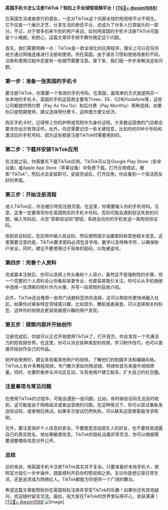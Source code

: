 **英国手机卡怎么注册TikTok？轻松上手全球短视频平台！[[TG💪+ @esim1088](https://t.me/s/esim1088)]**

在英国生活或者旅行的朋友，一定对TikTok这个风靡全球的短视频平台不陌生。它不仅是一个展示才艺、分享生活的绝佳平台，还成为了许多人日常娱乐的一部分。不过，对于很多初来乍到的用户来说，如何用英国的手机卡注册TikTok可能是个小难题。别担心，这篇文章将手把手教你搞定这个问题。

首先，我们需要明确一点：TikTok是一款全球化的应用程序，理论上可以在任何地方通过网络连接进行注册和使用。但在英国，由于语言习惯和使用场景的不同，注册和使用过程中还是有一些细节需要注意。接下来，我们就一步步来解决这些问题。

### 第一步：准备一张英国的手机卡

要注册TikTok，你需要一个有效的手机号码。在英国，最简单的方式就是购买一张本地的手机卡。英国的手机运营商主要有Three、EE、O2和Vodafone等，这些公司都提供预付费（Pay As You Go）和后付费（Pay Monthly）两种选择。如果你只是短期使用，建议选择预付费卡，这样既方便又经济。

购买手机卡时，记得带上你的护照或驾照作为身份证明。大多数运营商的门店都会要求你出示有效证件。此外，你还需要记住一些关键信息，比如你的SIM卡号码和激活后的手机号码，因为这些都是注册TikTok时需要用到的。

### 第二步：下载并安装TikTok应用

在注册之前，你需要先下载TikTok应用。TikTok可以在Google Play Store（安卓设备）或Apple App Store（苹果设备）中免费下载。打开应用商店，搜索“TikTok”，然后点击安装即可。安装完成后，打开应用，你会看到一个简洁而友好的界面。

### 第三步：开始注册流程

进入TikTok后，你会被引导到注册页面。在这里，你需要输入你的手机号码。注意，这里一定要填写你在英国购买的手机卡号码，否则可能会遇到验证失败的问题。输入号码后，点击“获取验证码”按钮，系统会向你的手机发送一条短信验证码。

收到验证码后，在应用中输入验证码，然后按照提示设置密码和其他相关信息。这里需要注意的是，TikTok要求密码必须包含字母、数字以及特殊字符，以确保账户安全。同时，建议不要使用过于简单的密码，以免被盗号。

### 第四步：完善个人资料

完成基本注册后，你可以选择上传头像和个人简介。虽然这不是强制性的步骤，但一个完整的个人资料会让你看起来更专业，也更容易吸引关注。你可以从手机相册中选择一张清晰的照片作为头像，并写一段简短的自我介绍。

此外，TikTok还会推荐一些热门话题标签供你选择，这可以帮助你更快地融入社区。如果你对某些特定领域感兴趣，比如音乐、舞蹈或者美食，可以选择相关的标签，这样你的视频会更容易被感兴趣的用户发现。

### 第五步：探索内容并开始创作

注册完成后，你就可以正式开始使用TikTok了。打开首页，你会发现一个充满活力的短视频世界。在这里，你可以浏览各种类型的视频，学习制作技巧，也可以直接开始创作自己的作品。

刚开始使用时，建议多观看其他用户的视频，了解他们的拍摄手法和编辑风格。TikTok上有许多教程视频，专门教大家如何用滤镜、特效和音乐来提升视频质量。同时，也要积极参与评论区互动，与其他用户建立联系，扩大自己的社交圈。

### 注意事项与常见问题

在使用TikTok的过程中，可能会遇到一些问题。比如，有时候验证码无法及时收到，这可能是由于网络延迟或者运营商的问题。在这种情况下，你可以尝试重新发送验证码，或者稍后再试。如果多次尝试仍然失败，可以联系运营商客服寻求帮助。

另外，要注意保护个人信息的安全。不要随意添加陌生人的好友，也不要轻易透露自己的真实姓名、地址等敏感信息。TikTok的隐私设置非常灵活，你可以根据需要调整哪些信息对外公开。

### 总结

总的来说，用英国手机卡注册TikTok其实并不复杂。只要准备好本地手机卡，按照官方指引一步步操作，就能顺利开启你的短视频之旅。无论你是想记录日常生活，还是追求成为网络红人，TikTok都能为你提供一个广阔的舞台。

希望这篇文章能帮助你在英国轻松注册并享受TikTok的乐趣！如果你还有其他疑问，欢迎随时留言交流。最后，祝大家在TikTok的世界里玩得开心，收获满满！[[TG💪+ @esim1088](https://t.me/s/esim1088) ![Image](https://i.postimg.cc/4NQfJmqS/Snipaste-2025-05-13-00-14-12.png)]